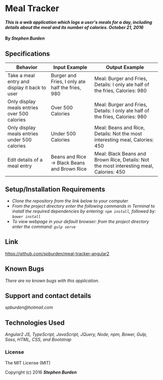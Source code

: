 # Meal Tracker

#### _This is a web application which logs a user's meals for a day, including details about the meal and its number of calories. October 21, 2016_

#### By _**Stephen Burden**_

## Specifications
| Behavior | Input Example | Output Example |
| --- | --- | --- |
| Take a meal entry and display it back to user | Burger and Fries, I only ate half the fries, 980 | Meal: Burger and Fries, Details: I only ate half of the fries, Calories: 980 |
| Only display meals entries over 500 calories | Over 500 Calories | Meal: Burger and Fries, Details: I only ate half of the fries, Calories: 980 |
| Only display meals entries under 500 calories | Under 500 Calories | Meal: Beans and Rice, Details: Not the most interesting meal, Calories: 450 |
| Edit details of a meal entry | Beans and Rice -> Black Beans and Brown Rice | Meal: Black Beans and Brown Rice, Details: Not the most interesting meal, Calories: 450 |


## Setup/Installation Requirements
* _Clone the repository from the link below to your computer_
* _From the project directory enter the following commands in Terminal to install the required dependencies by entering: `npm install`, followed by: `bower install`_
* _To view webpage in your default browser: from the project directory enter the command: `gulp serve`_

## Link
https://github.com/spburden/meal-tracker-angular2

## Known Bugs
_There are no known bugs with this application._

## Support and contact details
_spburden@hotmail.com_

## Technologies Used
_Angular2 JS, TypeScript, JavaScript, JQuery, Node, npm, Bower, Gulp, Sass, HTML, CSS, and Bootstrap_

### License
The MIT License (MIT)

Copyright (c) 2016 **_Stephen Burden_**
